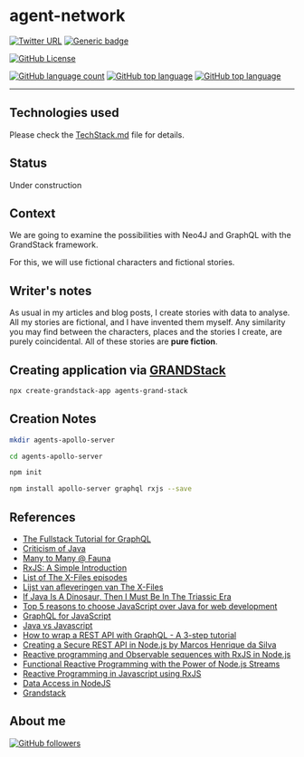 # agent-network

[![Twitter URL](https://img.shields.io/twitter/url?logoColor=blue&style=social&url=https%3A%2F%2Fimg.shields.io%2Ftwitter%2Furl%3Fstyle%3Dsocial)](https://twitter.com/intent/tweet?text=%20Checkout%20this%20%40github%20repo%20by%20%40joaofse%20%F0%9F%91%A8%F0%9F%8F%BD%E2%80%8D%F0%9F%92%BB%3A%20https%3A//github.com/jesperancinha/agent-network "agent-network")
[![Generic badge](https://img.shields.io/static/v1.svg?label=GitHub&message=Agent%20Network%20👀&color=informational "Agent Network")](http://github.com/jesperancinha/agent-network) 

[![GitHub License](https://img.shields.io/badge/license-Apache%20License%202.0-blue.svg?style=flat)](https://www.apache.org/licenses/LICENSE-2.0)

[![GitHub language count](https://img.shields.io/github/languages/count/jesperancinha/agent-network.svg)](#)
[![GitHub top language](https://img.shields.io/github/languages/top/jesperancinha/agent-network.svg)](#)
[![GitHub top language](https://img.shields.io/github/languages/code-size/jesperancinha/agent-network.svg)](#)

---

## Technologies used

Please check the [TechStack.md](TechStack.md) file for details.

## Status

Under construction

## Context

We are going to examine the possibilities with Neo4J and GraphQL with the GrandStack framework.

For this, we will use fictional characters and fictional stories.

## Writer's notes

As usual in my articles and blog posts, I create stories with data to analyse.
All my stories are fictional, and I have invented them myself.
Any similarity you may find between the characters, places and the stories I create, are purely coincidental.
All of these stories are <strong>pure fiction</strong>.


## Creating application via [GRANDStack](https://grandstack.io/)

```bash
npx create-grandstack-app agents-grand-stack
```

## Creation Notes

```bash
mkdir agents-apollo-server

cd agents-apollo-server

npm init

npm install apollo-server graphql rxjs --save

```
## References

-   [The Fullstack Tutorial for GraphQL](https://www.howtographql.com/)
-   [Criticism of Java](https://en.wikipedia.org/wiki/Criticism_of_Java)
-   [Many to Many @ Fauna](https://docs.fauna.com/fauna/current/api/graphql/relations#:~:text=A%20one%2Dto%2Dmany%20relationship,of%20the%20relationship%20is%20queried.)
-   [RxJS: A Simple Introduction](https://medium.com/@rossbulat/rxjs-a-simple-introduction-32fb48f52a67)
-   [List of The X-Files episodes](https://en.wikipedia.org/wiki/List_of_The_X-Files_episodes)
-   [Lijst van afleveringen van The X-Files](https://nl.wikipedia.org/wiki/Lijst_van_afleveringen_van_The_X-Files)
-   [If Java Is A Dinosaur, Then I Must Be In The Triassic Era](http://thecodist.com/article/if-java-is-a-dinosaur-then-i-must-be-in-the-triassic-era)
-   [Top 5 reasons to choose JavaScript over Java for web development](https://www.webstackacademy.com/blog/top-5-reasons-choose-javascript-java-web-development/#:~:text=JavaScript%20has%20emerged%20are%20more,use%2C%20efficiency%2C%20tools%20etc.)
-   [GraphQL for JavaScript](https://graphql.org/code/#javascript)
-   [Java vs Javascript](https://www.educba.com/java-vs-javascript/)
-   [How to wrap a REST API with GraphQL - A 3-step tutorial](https://www.prisma.io/blog/how-to-wrap-a-rest-api-with-graphql-8bf3fb17547d)
-   [Creating a Secure REST API in Node.js by Marcos Henrique da Silva](https://www.toptal.com/nodejs/secure-rest-api-in-nodejs)
-   [Reactive programming and Observable sequences with RxJS in Node.js](https://www.freecodecamp.org/news/rxjs-and-node-8f4e0acebc7c/)
-   [Functional Reactive Programming with the Power of Node.js Streams](https://blog.risingstack.com/functional-reactive-programming-with-the-power-of-nodejs-streams/)
-   [Reactive Programming in Javascript using RxJS](https://medium.com/thecodinghype/reactive-programming-in-javascript-using-rxjs-3b05e186c115)
-   [Data Access in NodeJS](https://www.tutorialsteacher.com/nodejs/data-access-in-nodejs#:~:text=Node.,js.)
-   [Grandstack](https://grandstack.io/)

## About me

[![GitHub followers](https://img.shields.io/github/followers/jesperancinha.svg?label=Jesperancinha&style=for-the-badge&logo=github&color=grey "GitHub")](https://github.com/jesperancinha)
